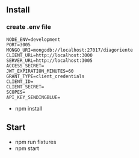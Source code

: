 ## Install  

### create .env file 
```
NODE_ENV=development
PORT=3005
MONGO_URI=mongodb://localhost:27017/diagoriente
CLIENT_URL=http://localhost:3000
SERVER_URL=http://localhost:3005
ACCESS_SECRET=  
JWT_EXPIRATION_MINUTES=60
GRANT_TYPE=client_credentials
CLIENT_ID= 
CLIENT_SECRET= 
SCOPES= 
API_KEY_SENDINGBLUE= 
```
 * npm install
 
## Start   


 * npm run fixtures 
 * npm start 
